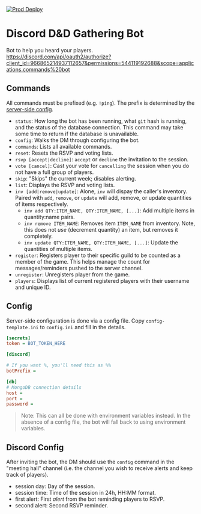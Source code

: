 [![Prod Deploy](https://github.com/dragid10/dnd-bot/actions/workflows/deploy.yml/badge.svg)](https://github.com/dragid10/dnd-bot/actions/workflows/deploy.yml)
# Discord D&D Gathering Bot

Bot to help you heard your players.
https://discord.com/api/oauth2/authorize?client_id=966865214937112657&permissions=544119192688&scope=applications.commands%20bot

## Commands

All commands must be prefixed (e.g. `!ping`). The prefix is determined by the [server-side config](#config).

- `status`: How long the bot has been running, what `git` hash is running, and the status of the database connection. This command may take some time to return if the database is unavailable.
- `config`: Walks the DM through configuring the bot.
- `commands`: Lists all available commands.
- `reset`: Resets the RSVP and voting lists.
- `rsvp [accept|decline]`: `accept` or `decline` the invitation to the session.
- `vote [cancel]`: Cast your vote for `cancelling`
  the session when you do not have a full group of players.
- `skip`: "Skips" the current week; disables alerting.
- `list`: Displays the RSVP and voting lists.
- `inv [add|remove|update]`: Alone, `inv` will dispay the caller's inventory. Paired with `add`, `remove`, or `update` will add, remove, or update quantities of items respectively.
  - `inv add QTY:ITEM_NAME, QTY:ITEM_NAME, [...]`: Add multiple items in quantity:name pairs.
  - `inv remove ITEM_NAME`: Removes item `ITEM_NAME` from inventory. Note, this does not _use_ (decrement quantity) an item, but removes it completely.
  - `inv update QTY:ITEM_NAME, QTY:ITEM_NAME, [...]`: Update the quantities of multiple items.
- `register`: Registers player to their specific guild to be counted as a member of the game. This helps manage the count for messages/reminders pushed to the server channel.
- `unregister`: Unregisters player from the game.
- `players`: Displays list of current registered players with their username and unique ID.


## Config

Server-side configuration is done via a config file. Copy `config-template.ini` to `config.ini` and fill in the details.

```ini
[secrets]
token = BOT_TOKEN_HERE

[discord]

# If you want %, you'll need this as %%
botPrefix =

[db]
# MongoDB connection details
host =
port =
password =
```

> Note: This can all be done with environment variables instead. In the absence of a config file, the bot will fall 
> back to using environment variables.


## Discord Config

After inviting the bot, the DM should use the `config` command in the "meeting hall" channel (i.e. the channel you wish 
to receive alerts and keep track of players).

- session day: Day of the session.
- session time: Time of the session in 24h, HH:MM format.
- first alert: First _alert_ from the bot reminding players to RSVP.
- second alert: Second RSVP reminder.
